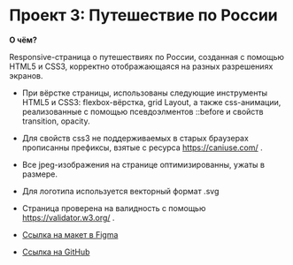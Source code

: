 # Проект 3: Путешествие по России

**О чём?**

Responsive-страница о путешествиях по России, созданная с помощью HTML5 и CSS3, корректно отображающаяся на разных разрешениях экранов. 
* При вёрстке страницы, использованы следующие инструменты HTML5 и CSS3: flexbox-вёрстка, grid Layout,
а также css-анимации, реализованные с помощью псевдоэлментов ::before и свойств transition, opacity. 
* Для свойств css3 не поддерживаемых в старых браузерах прописанны префиксы, взятые с ресурса https://caniuse.com/ .
* Все jpeg-изображения на странице оптимизированны, ужаты в размере.
* Для логотипа используется векторный формат .svg
* Страница проверена на валидность с помощью https://validator.w3.org/ .



* [Ссылка на макет в Figma](https://www.figma.com/file/OyRWEjU6wBwRe1hapzQoLx/Sprint-3%3A-Russia-%2F-desktop-%2B-mobile?node-id=28503%3A0)

* [Ссылка на GitHub](https://valeria-panda.github.io/russian-travel/)

